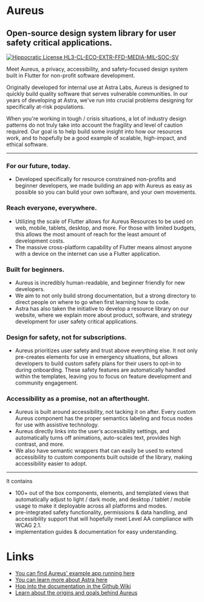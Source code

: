 # Aureus
## Open-source design system library for user safety critical applications.

[![Hippocratic License HL3-CL-ECO-EXTR-FFD-MEDIA-MIL-SOC-SV](https://img.shields.io/static/v1?label=Hippocratic%20License&message=HL3-CL-ECO-EXTR-FFD-MEDIA-MIL-SOC-SV&labelColor=5e2751&color=bc8c3d)](https://firstdonoharm.dev/version/3/0/cl-eco-extr-ffd-media-mil-soc-sv.html)

Meet Aureus, a privacy, accessibility, and safety-focused design system built in Flutter for non-profit software development. 

Originally developed for internal use at Astra Labs, Aureus is designed to quickly build quality software that serves vulnerable communities. In our years of developing at Astra, we've run into crucial problems designing for specifically at-risk populations.

When you're working in tough / crisis situations, a lot of industry design patterns do not truly take into account the fragility and level of caution required. Our goal is to help build some insight into how our resources work, and to hopefully be a good example of scalable, high-impact, and ethical software.

---------------------

### For our future, today. 
* Developed specifically for resource constrained non-profits and beginner developers, we made building an app with Aureus as easy as possible so you can build your own software, and your own movements.

### Reach everyone, everywhere. 
* Utilizing the scale of Flutter allows for Aureus Resources to be used on web, mobile, tablets, desktop, and more. For those with limited budgets, this allows the most amount of reach for the least amount of development costs.
* The massive cross-platform capability of Flutter means almost anyone with a device on the internet can use a Flutter application.

### Built for beginners. 
* Aureus is incredibly human-readable, and beginner friendly for new developers.
* We aim to not only build strong documentation, but a strong directory to direct people on where to go when first learning how to code.
* Astra has also taken the initiative to develop a resource library on our website, where we explain more about product, software, and strategy development for user safety critical applications. 

### Design for safety, not for subscriptions.
* Aureus prioritizes user safety and trust above everything else. It not only pre-creates elements for use in emergency situations, but allows developers to build custom safety plans for their users to opt-in to during onboarding. These safety features are automatically handled within the templates, leaving you to focus on feature development and community engagement. 

### Accessibility as a promise, not an afterthought. 
* Aureus is built around accessibility, not tacking it on after. Every custom Aureus component has the proper semantics labeling and focus nodes for use with assistive technology.
* Aureus directly links into the user’s accessibility settings, and automatically turns off animations, auto-scales text, provides high contrast, and more.
* We also have semantic wrappers that can easily be used to extend accessibility to custom components built outside of the library, making accessibility easier to adopt.

---------------------

It contains 
* 100+ out of the box components, elements, and templated views that automatically adjust to light / dark mode, and desktop / tablet / mobile usage to make it deployable across all platforms and modes. 
* pre-integrated safety functionality, permissions & data handling, and accessibility support that will hopefully meet Level AA compliance with WCAG 2.1. 
* implementation guides & documentation for easy understanding. 

# Links

* [You can find Aureus' example app running here](https://withaureus.org/)
* [You can learn more about Astra here](https://www.withastra.org)
* [Hop into the documentation in the Github Wiki](https://www.withastra.org)
* [Learn about the origins and goals behind Aureus](https://codingiswhyicry.medium.com/on-aureus-creating-a-digital-refuge-1-5-63d14300bf3b)
